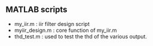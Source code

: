## MATLAB scripts

- my_iir.m :  iir filter design script
- myiir_design.m : core function of my_iir.m
- thd_test.m : used to test the thd of the various output.
